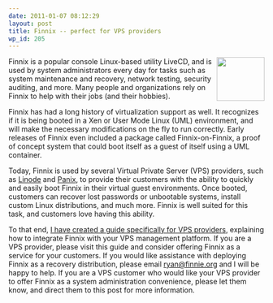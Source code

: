 ```yaml
---
date: 2011-01-07 08:12:29
layout: post
title: Finnix -- perfect for VPS providers
wp_id: 205
---
```

<img src="/blog-media/2010/12/finnix-boot-vps.png" alt="" title="finnix-boot-vps" width="94" height="86" style="float: right; margin-left: 0.5em; margin-bottom: 0.5em;" />

Finnix is a popular console Linux-based utility LiveCD, and is used by system administrators every day for tasks such as system maintenance and recovery, network testing, security auditing, and more. Many people and organizations rely on Finnix to help with their jobs (and their hobbies).

Finnix has had a long history of virtualization support as well. It recognizes if it is being booted in a Xen or User Mode Linux (UML) environment, and will make the necessary modifications on the fly to run correctly. Early releases of Finnix even included a package called Finnix-on-Finnix, a proof of concept system that could boot itself as a guest of itself using a UML container.

Today, Finnix is used by several Virtual Private Server (VPS) providers, such as [Linode](https://www.linode.com/) and [Panix](http://www.panix.com/), to provide their customers with the ability to quickly and easily boot Finnix in their virtual guest environments. Once booted, customers can recover lost passwords or unbootable systems, install custom Linux distributions, and much more. Finnix is well suited for this task, and customers love having this ability.

To that end, [I have created a guide specifically for VPS providers](https://www.finnix.org/Finnix_for_VPS_providers), explaining how to integrate Finnix with your VPS management platform. If you are a VPS provider, please visit this guide and consider offering Finnix as a service for your customers. If you would like assistance with deploying Finnix as a recovery distribution, please email ryan@finnie.org and I will be happy to help. If you are a VPS customer who would like your VPS provider to offer Finnix as a system administration convenience, please let them know, and direct them to this post for more information.
